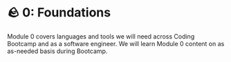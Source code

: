 # 🪨 0: Foundations

Module 0 covers languages and tools we will need across Coding Bootcamp and as a software engineer. We will learn Module 0 content on as as-needed basis during Bootcamp.
